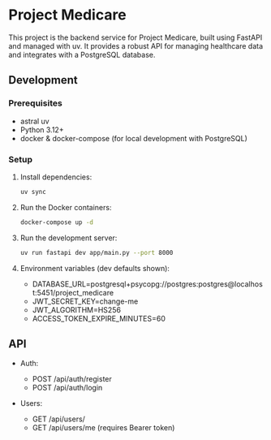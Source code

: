 # Project Medicare

This project is the backend service for Project Medicare, built using FastAPI and managed with uv. It provides a robust API for managing healthcare data and integrates with a PostgreSQL database.

## Development

### Prerequisites

- astral uv
- Python 3.12+
- docker & docker-compose (for local development with PostgreSQL)

### Setup

1. Install dependencies:

   ```bash
   uv sync
   ```

2. Run the Docker containers:

   ```bash
   docker-compose up -d
   ```

3. Run the development server:

   ```bash
   uv run fastapi dev app/main.py --port 8000

   ```

4. Environment variables (dev defaults shown):

   - DATABASE_URL=postgresql+psycopg://postgres:postgres@localhost:5451/project_medicare
   - JWT_SECRET_KEY=change-me
   - JWT_ALGORITHM=HS256
   - ACCESS_TOKEN_EXPIRE_MINUTES=60

## API

- Auth:
  - POST /api/auth/register
  - POST /api/auth/login
- Users:

  - GET /api/users/
  - GET /api/users/me (requires Bearer token)

  ```

  ```
